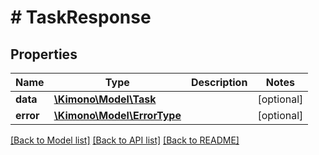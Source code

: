 # # TaskResponse

## Properties

Name | Type | Description | Notes
------------ | ------------- | ------------- | -------------
**data** | [**\Kimono\Model\Task**](Task.md) |  | [optional]
**error** | [**\Kimono\Model\ErrorType**](ErrorType.md) |  | [optional]

[[Back to Model list]](../../README.md#models) [[Back to API list]](../../README.md#endpoints) [[Back to README]](../../README.md)
